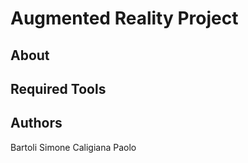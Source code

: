 # Augmented Reality Project

## About

## Required Tools

## Authors
Bartoli Simone
Caligiana Paolo
